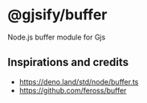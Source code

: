 # @gjsify/buffer

Node.js buffer module for Gjs

## Inspirations and credits
- https://deno.land/std/node/buffer.ts
- https://github.com/feross/buffer
